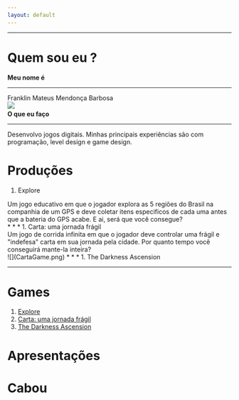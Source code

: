 ```yaml
---  
layout: default
---  
```

* * *
# **Quem sou eu** ?  

 **Meu nome é**  
 * * *  
 Franklin Mateus Mendonça Barbosa  
![](Perfil.png)  
 **O que eu faço**  
 * * *  
 Desenvolvo jogos digitais. Minhas principais experiências são com programação, level design e game design.  
  
# **Produções**  
 1. Explore  
 <dt> Um jogo educativo em que o jogador explora as 5 regiões do Brasil na companhia de um GPS e deve coletar itens especificos de cada uma antes que a bateria do GPS acabe. E ai, será que você consegue?</dt>  
* * *  
 1. Carta: uma jornada frágil  
 <dt> Um jogo de corrida infinita em que o jogador deve controlar uma frágil e "indefesa" carta em sua jornada pela cidade. Por quanto tempo você conseguirá mante-la inteira?</dt>  
 ![](CartaGame.png)  
* * *  
 1. The Darkness Ascension  

* * *  
# **Games**  
 1. [Explore](https://thewordkh.github.io/Explore/)    
 2. [Carta: uma jornada frágil](https://mychellangello.github.io/Carta%20uma%20jornada%20fr%C3%A1gil/)  
 3. [The Darkness Ascension](https://guiegle.github.io/tda2/)    
# **Apresentações**  

# Cabou

